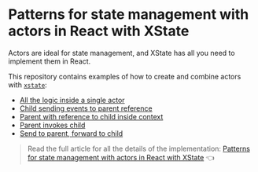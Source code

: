 # Patterns for state management with actors in React with XState
Actors are ideal for state management, and XState has all you need to implement them in React. 

This repository contains examples of how to create and combine actors with [`xstate`](https://xstate.js.org/):

- [All the logic inside a single actor](./src/routes/with-value.tsx)
- [Child sending events to parent reference](./src/routes/with-ref.tsx)
- [Parent with reference to child inside context](./src/routes/send-to.tsx)
- [Parent invokes child](./src/routes/invoke.tsx)
- [Send to parent, forward to child](./src/routes/send-parent.tsx)

> Read the full article for all the details of the implementation: [Patterns for state management with actors in React with XState](https://www.typeonce.dev/article/patterns-for-state-management-with-actors-in-react-with-xstate) 👈
